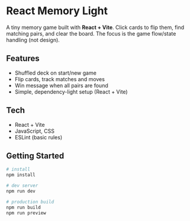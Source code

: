 # React Memory Light

A tiny memory game built with **React + Vite**. Click cards to flip them, find matching pairs, and clear the board. The focus is the game flow/state handling (not design).

## Features

- Shuffled deck on start/new game
- Flip cards, track matches and moves
- Win message when all pairs are found
- Simple, dependency-light setup (React + Vite)

## Tech

- React + Vite
- JavaScript, CSS
- ESLint (basic rules)

## Getting Started

```bash
# install
npm install

# dev server
npm run dev

# production build
npm run build
npm run preview
```
